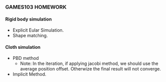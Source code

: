 ### GAMES103 HOMEWORK
#### Rigid body simulation
- Explicit Eular Simulation.
- Shape matching.
#### Cloth simulation
- PBD method
  - Note: In the iteration, if applying jacobi method, we should use the average position offset. Otherwize the final result will not converge.
- Implicit Method.